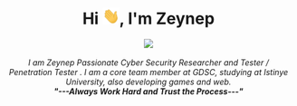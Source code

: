 <h1 align="center">Hi <img src="https://raw.githubusercontent.com/ABSphreak/ABSphreak/master/gifs/Hi.gif" width="30px">, I'm Zeynep </h1>
<p align="center">
  <a href="https://github.com/zeynepalkoc/readme-typing-svg"><img src="https://readme-typing-svg.herokuapp.com?lines=Cyber+Security+Undergraduate;Penetration+Tester;QA+/APİ+Tester;Full+Stack+Software+Developer;Aspiring+Learner&center=true&width=500&height=50"></a>

</p>

<p align="center">
  <em>
  I am Zeynep Passionate Cyber Security Researcher and Tester / Penetration Tester . I am a core team member at GDSC, studying at Istinye University, also developing games and web.</b> 
  <br>
  <b><i>"---Always Work Hard and Trust the Process---"</i></b>
</p>
